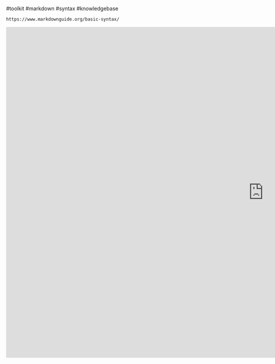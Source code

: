 #toolkit #markdown #syntax #knowledgebase 


```HTTPS
https://www.markdownguide.org/basic-syntax/
```
<iframe width="1400" height="900" src="https://www.markdownguide.org/basic-syntax/" title="Toolkit" frameborder="0" allow="accelerometer; autoplay; clipboard-write; encrypted-media; gyroscope; picture-in-picture" allowfullscreen></iframe>
